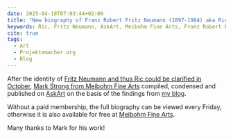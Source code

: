 ```yaml
---
date: 2025-04-18T07:03:44+02:00
title: "New biography of Franz Robert Fritz Neumann (1897-1984) aka Ric available"
keywords: Ric, Fritz Neumann, AskArt, Meibohm Fine Arts, Franz Robert Fritz Neumann
cite: true
tags:
  - Art
  - Projektemacher.org
  - Blog
---
```


After the identity of [Fritz Neumann and thus Ric could be clarified in October](https://christianmahnke.de/post/ric-unknownartist/), [Mark Strong from Meibohm Fine Arts](https://www.meibohmfinearts.com/) compiled, condensed and published on [AskArt](https://www.askart.com/artist/Fritz_Neumann/11057559/Fritz_Neumann.aspx) on the basis of the findings from [my blog](https://ric-unknownartist.projektemacher.org/).

Without a paid membership, the full biography can be viewed every Friday, otherwise it is also available for free at [Meibohm Fine Arts](https://www.meibohmfinearts.com/artists/details/2873).

Many thanks to Mark for his work!
